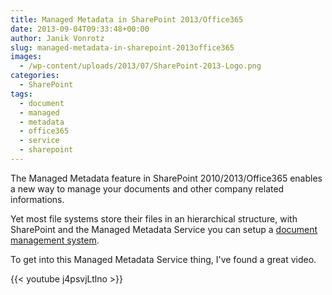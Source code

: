 ```yaml
---
title: Managed Metadata in SharePoint 2013/Office365
date: 2013-09-04T09:33:48+00:00
author: Janik Vonrotz
slug: managed-metadata-in-sharepoint-2013office365
images:
  - /wp-content/uploads/2013/07/SharePoint-2013-Logo.png
categories:
  - SharePoint
tags:
  - document
  - managed
  - metadata
  - office365
  - service
  - sharepoint
---
```

The Managed Metadata feature in SharePoint 2010/2013/Office365 enables a new way to manage your documents and other company related informations.

Yet most file systems store their files in an hierarchical structure, with SharePoint and the Managed Metadata Service you can setup a <a href="https://en.wikipedia.org/wiki/Document_management_system" target="_blank">document management system</a>.

To get into this Managed Metadata Service thing, I've found a great video.

{{< youtube j4psvjLtlno >}}